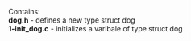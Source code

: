 Contains:<br />**dog.h** - defines a new type struct dog<br />
**1-init_dog.c** - initializes a varibale of type struct dog
